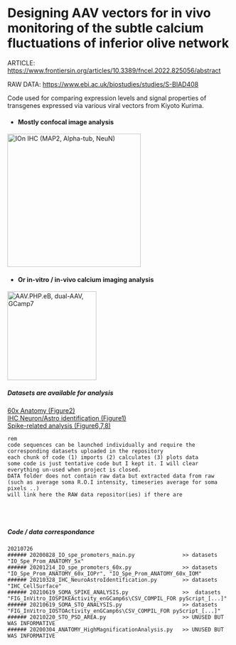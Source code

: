 # Designing AAV vectors for in vivo monitoring of the subtle calcium fluctuations of inferior olive network

ARTICLE:
<a href='https://www.frontiersin.org/articles/10.3389/fncel.2022.825056/abstract'>https://www.frontiersin.org/articles/10.3389/fncel.2022.825056/abstract</a>

RAW DATA:
<a href='https://www.ebi.ac.uk/biostudies/studies/S-BIAD408'>https://www.ebi.ac.uk/biostudies/studies/S-BIAD408</a>

 <it>Code used for comparing expression levels and signal properties of transgenes expressed via various viral vectors from Kiyoto Kurima.</it>

- #### Mostly confocal image analysis
<img src="https://user-images.githubusercontent.com/46438160/126939760-7795f9b8-161c-474d-a118-ddb932a70ef6.png" alt="IOn IHC (MAP2, Alpha-tub, NeuN)" width="300" height="300">

- #### Or in-vitro / in-vivo calcium imaging analysis
<img src="https://user-images.githubusercontent.com/46438160/126941800-4bfd64ff-befc-4868-ab29-530474372caf.png" alt="AAV.PHP.eB, dual-AAV, GCamp7" height="200">


##### Datasets are available for analysis

<a href='https://github.com/Dorgans/IO_specific_promoters/blob/master/20200304_ANATOMY_HighMagnificationAnalysis.py'>60x Anatomy (Figure2)<a>
 <br/>
<a href='https://github.com/Dorgans/IO_specific_promoters/blob/master/20210328_IHC_NeuroAstroIdentification.py'> IHC Neuron/Astro identification (Figure1)</a>
 <br/>
<a href='https://github.com/Dorgans/IO_specific_promoters/blob/master/20210619_SOMA_SPIKE_ANALYSIS.py'>Spike-related analysis (Figure6,7,8)</a>
 <br/>
 
    rem
    code sequences can be launched individually and require the corresponding datasets uploaded in the repository
    each chunk of code (1) imports (2) calculates (3) plots data
    some code is just tentative code but I kept it. I will clear everything un-used when project is closed.
    DATA folder does not contain raw data but extracted data from raw (such as average soma R.O.I intensity, timeseries average for soma pixels ..)
    will link here the RAW data repositor(ies) if there are

<br/>
<br/>

##### Code / data correspondance

    20210726
    ###### 20200828_IO_spe_promoters_main.py               >> datasets "IO_Spe_Prom_ANATOMY_5x" 
    ###### 20201214_IO_spe_promoters_60x.py                >> datasets "IO_Spe_Prom_ANATOMY_60x_IOPr", "IO_Spe_Prom_ANATOMY_60x_IOM" 
    ###### 20210328_IHC_NeuroAstroIdentification.py        >> datasets "IHC_CellSurface"
    ###### 20210619_SOMA_SPIKE_ANALYSIS.py                 >>  datasets "FIG_InVitro_IOSPIKEActivity_enGCamp6s\CSV_COMPIL_FOR pyScript_[...]" 
    ###### 20210619_SOMA_STO_ANALYSIS.py                   >> datasets "FIG_InVitro_IOSTOActivity_enGCamp6s\CSV_COMPIL_FOR pyScript_[...]" 
    ###### 20210220_STO_PSD_AREA.py                        >> UNUSED BUT WAS INFORMATIVE
    ###### 20200304_ANATOMY_HighMagnificationAnalysis.py   >> UNUSED BUT WAS INFORMATIVE
